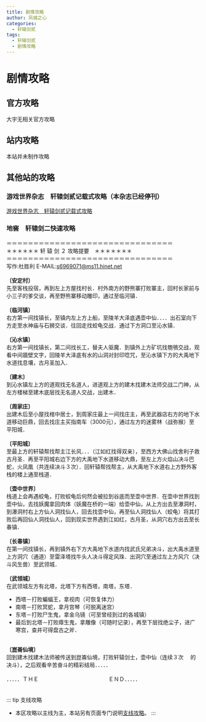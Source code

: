 ```yaml
---
title: 剧情攻略
author: 风城之心
categories:
  - 轩辕剑贰
tags:
  - 轩辕剑贰
  - 剧情攻略
---
```


# 剧情攻略

## 官方攻略

大宇无相关官方攻略

## 站内攻略
本站并未制作攻略

## 其他站的攻略

### 游戏世界杂志　轩辕剑贰记载式攻略（本杂志已经停刊）

[游戏世界杂志　轩辕剑贰记载式攻略](./攻略/电脑游戏世界杂志攻略)

### 地窖　轩辕剑二快速攻略
＝＝＝＝＝＝＝＝＝＝＝＝＝＝＝＝＝＝＝＝＝＝＝＝＝＝＝＝＝＝＝<br>
＊＊＊＊＊＊ 轩     辕      剑   ２    攻略提要　＊＊＊＊＊＊＊<br>
＝＝＝＝＝＝＝＝＝＝＝＝＝＝＝＝＝＝＝＝＝＝＝＝＝＝＝＝＝＝＝<br>
写作:杜胜利     E-MAIL:s6969071@ms11.hinet.net<br>
<br><strong>〔安定村〕</strong><br>
先至客栈投宿，再到左上方屋找村长．村外南方的野熊寨打败寨主，回村长家前与小三子的爹交谈，再至野熊寨移动雕印，通过至临河镇．<br>
<br><strong>〔临河镇〕</strong><br>
右方第一间找镇长，至镇内左上方上船，至陵羊大泽底遇壶中仙．．．．出石室向下　方走至水神庙与石狮交谈．往回走找蛟龟交战．通过下方洞口至沁水镇．<br>
<br><strong>〔沁水镇〕</strong><br>
右方第一间找镇长，第二间找长工，替夫人驱魔．到镇外上方矿坑找匏鴞交战，观看中间牆壁文字，回陵羊大泽底有水的山洞对封印唸咒，至沁水镇下方的大禹地下水道找息壤，古月圣加入．<br>
<br><strong>〔建木〕</strong><br>
到沁水镇左上方的道观找无名道人，进道观上方的建木找建木法师交战二门神，从左方楼梯至建木底层找无名道人交战，出建木．<br>
<br><strong>〔周家庄〕</strong><br>
出建木后至小屋找棺中居士，到周家庄最上一间找庄主，再至武器店右方的地下水道移动巨鼎，回去找庄主买指南车（3000元），通过左方的迷雾林（战弥猴）至平阳城．<br>
<br><strong>〔平阳城〕</strong><br>
至最上方的轩辕帮找帮主江长风．．．（江如红找得双亲），至西方大佛山找舍利子救古月圣．再至平阳城右边下方的大禹地下水道移动大鼎，至左上方火焰山决斗巴蛇，火凤凰（共连续决斗３次）．回轩辕帮找帮主，从大禹地下水道右上方野外客栈的楼上通至栈道．<br>
<br><strong>〔壶中世界〕</strong><br>
栈道上会再遇蛟龟，打败蛟龟后何然会被拉到谷底而至壶中世界．在壶中世界找到壶中仙，去找妖魔拿回肉体（妖魔在桥的一端）给壶中仙，从上方出去至瀑洞村，到瀑洞村右上方仙人洞找仙人，回去找壶中仙，再至仙人洞找仙人（蛟龟）将其打败后再回仙人洞找仙人，回到现实世界遇到江如红，古月圣，从洞穴右方出去至长春镇．<br>
<br><strong>〔长春镇〕</strong><br>
在第一间找镇长，再到镇外右下方大禹地下水道内找武氏兄弟决斗，出大禹水道至上方洞穴（通道）至雷泽塔找牛头人决斗得定风珠．出洞穴至通过左上方风穴（决斗风生兽）至武领城．<br>
<br><strong>〔武领城〕</strong><br>
在武领城左方有北塔，北塔下方有西塔，南塔，东塔．<br>
* 西塔－打败蝙蝠王，拿视肉（可恢复体力）
* 南塔－打败冥蛇，拿月宫琴（可脱离迷宫）
* 东塔－打败尸生鬼，拿金乌镜（可至曾经到过的各城镇）
* 最后到北塔－打败瘴生鬼，拿雕像（可随时记录），再至下层找绝尘子，进广寒宫，查井可得盘古之斧．<br>

<br><strong>〔崑崙仙境〕</strong><br>
回到建木找建木法师被传送到崑崙仙境，打败轩辕剑士，壶中仙（连续３次
　的决斗），之后观看辛苦奋斗的精彩结局．．．．．<br><br>
．．．．．ＴＨＥ　　　　　　　　　　　　　ＥＮＤ．．．．．<br>
　


::: tip 支线攻略
* 本区攻略以主线为主，本站另有页面专门说明[支线攻略](./攻略/支线攻略)。
:::



<style scoped>
  .vp-doc td {
    border: 1px solid #e2e2e3; 
    padding: 10px 15px;
}

  .vp-doc th {
    border: 1px solid #e2e2e3; 
    padding: 10px 15px;
    height:30px;
}
</style>